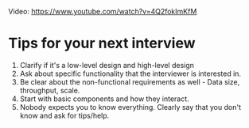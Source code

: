 Video: https://www.youtube.com/watch?v=4Q2fokImKfM

# Tips for your next interview

1. Clarify if it's a low-level design and high-level design
2. Ask about specific functionality that the interviewer is interested in.
3. Be clear about the non-functional requirements as well - Data size, throughput, scale.
4. Start with basic components and how they interact. 
5. Nobody expects you to know everything. Clearly say that you don't know and ask for tips/help.